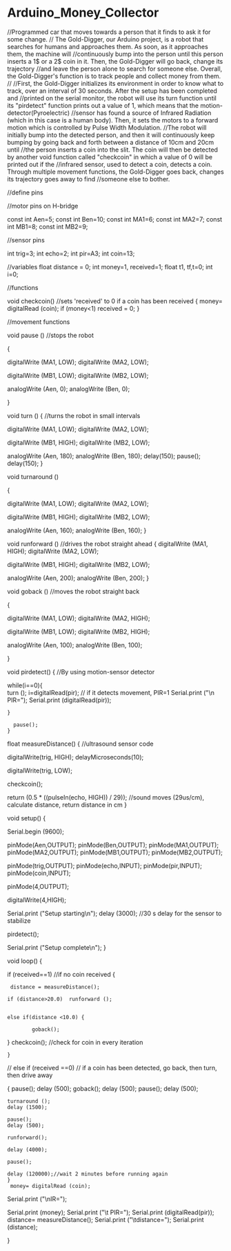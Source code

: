 # Arduino_Money_Collector
//Programmed car that moves towards a person that it finds to ask it for some change. 
// The Gold-Digger, our Arduino project, is a robot that searches for humans and approaches them. As soon, as it approaches them, the machine will
//continuously bump into the person until this person inserts a 1$ or a 2$ coin in it. Then, the Gold-Digger will go back, change its trajectory
//and leave the person alone to search for someone else. Overall, the Gold-Digger's function is to track people and collect money from them.
//
//First, the Gold-Digger initializes its environment in order to know what to track, over an interval of 30 seconds. After the setup has been completed and
//printed on the serial monitor, the robot will use its turn function until its "pirdetect" function prints out a value of 1, which means that the motion-detector(Pyroelectric)
//sensor has found a source of Infrared Radiation (which in this case is a human body). Then, it sets the motors to a forward motion which is controlled by Pulse Width Modulation.
//The robot will initially bump into the detected person, and then it will continuously keep bumping by going back and forth between a distance of 10cm and 20cm until
//the person inserts a coin into the slit. The coin will then be detected by another void function called "checkcoin" in which a value of 0 will be printed out if the
//infrared sensor, used to detect a coin, detects a coin. Through multiple movement functions, the Gold-Digger goes back, changes its trajectory goes away to find
//someone else to bother.
 

//define pins




//motor pins on H-bridge

 

const int Aen=5;
const int Ben=10;
const int MA1=6;
const int MA2=7;
const int MB1=8;
const int MB2=9;


//sensor pins

int trig=3;
int echo=2;
int pir=A3;
int coin=13;

//variables
float distance = 0;
int money=1, received=1;
float t1, tf,t=0;
int i=0;

//functions

void checkcoin() //sets 'received' to 0 if a coin has been received
{
     money= digitalRead (coin);
     if (money<1) received = 0;
}


//movement functions

void pause () //stops the robot

{

  digitalWrite (MA1, LOW);
  digitalWrite (MA2, LOW);

  digitalWrite (MB1, LOW);
  digitalWrite (MB2, LOW);
 
  analogWrite (Aen, 0);
  analogWrite (Ben, 0);
 
  }

void turn () {   //turns the robot in small intervals
 
  digitalWrite (MA1, LOW);
  digitalWrite (MA2, LOW);

  digitalWrite (MB1, HIGH);
  digitalWrite (MB2, LOW);


  analogWrite (Aen, 180);
  analogWrite (Ben, 180);
    delay(150);
    pause();
    delay(150);
}



void turnaround ()  

{
 
  digitalWrite (MA1, LOW);
  digitalWrite (MA2, LOW);

  digitalWrite (MB1, HIGH);
  digitalWrite (MB2, LOW);


  analogWrite (Aen, 160);
  analogWrite (Ben, 160);
}


void runforward () //drives the robot straight ahead
{
  digitalWrite (MA1, HIGH);
  digitalWrite (MA2, LOW);

  digitalWrite (MB1, HIGH);
  digitalWrite (MB2, LOW);
 
  analogWrite (Aen, 200);
  analogWrite (Ben, 200);
  }

void goback () //moves the robot straight back

{

  digitalWrite (MA1, LOW);
  digitalWrite (MA2, HIGH);

  digitalWrite (MB1, LOW);
  digitalWrite (MB2, HIGH);
 
  analogWrite (Aen, 100);
  analogWrite (Ben, 100);
 
  }
 
void pirdetect() {  //By using motion-sensor detector
 
   
   while(i==0){        
     turn ();
    i=digitalRead(pir);        // if it detects movement, PIR=1
    Serial.print ("\n PIR=");
    Serial.print (digitalRead(pir));  
 
    }
 
      pause();
    }
   



float measureDistance() {  //ultrasound sensor code
 
  digitalWrite(trig, HIGH);
  delayMicroseconds(10);
 
  digitalWrite(trig, LOW);
 
  checkcoin();
 
  return (0.5 * ((pulseIn(echo, HIGH)) / 29));  //sound moves (29us/cm), calculate distance, return distance in cm
}



void setup() {

  Serial.begin (9600);
 
  pinMode(Aen,OUTPUT);
  pinMode(Ben,OUTPUT);
  pinMode(MA1,OUTPUT);
  pinMode(MA2,OUTPUT);
  pinMode(MB1,OUTPUT);
  pinMode(MB2,OUTPUT);
 
  pinMode(trig,OUTPUT);
  pinMode(echo,INPUT);
  pinMode(pir,INPUT);
  pinMode(coin,INPUT);

   pinMode(4,OUTPUT);

   digitalWrite(4,HIGH);
 
  Serial.print ("Setup starting\n");
  delay (3000); //30 s delay for the sensor to stabilize

 pirdetect();

 Serial.print ("Setup complete\n");
}


void loop() {

   
  if (received==1) //if no coin received
  {
     
     distance = measureDistance();
   
    if (distance>20.0)  runforward ();
   
 
    else if(distance <10.0) {
             
            goback();
   
 }
          checkcoin();  //check for coin in every iteration
   
    }
 
   
//
   else if (received ==0) // if a coin has been detected, go back, then turn, then drive away
   
 {
    pause();
    delay (500);
    goback();
    delay (500);
    pause();
    delay (500);
   
    turnaround ();
    delay (1500);

    pause();
    delay (500);
   
    runforward();

    delay (4000);
   
    pause();
   
    delay (120000);//wait 2 minutes before running again
    }
     money= digitalRead (coin);

 Serial.print ("\nIR=");

Serial.print (money);
 Serial.print ("\t PIR=");
 Serial.print (digitalRead(pir));
  distance= measureDistance();
    Serial.print ("\tdistance=");
     Serial.print (distance);

}   
